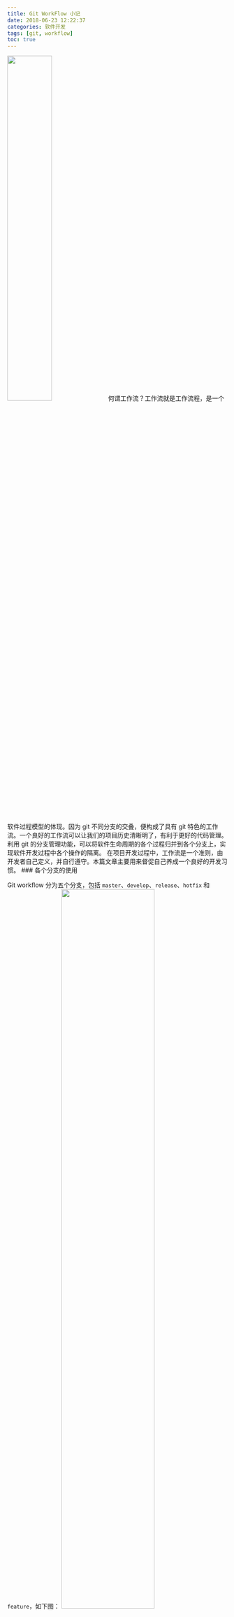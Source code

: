 ```yaml
---
title: Git WorkFlow 小记
date: 2018-06-23 12:22:37
categories: 软件开发
tags: [git, workflow]
toc: true
---
```

<img src="https://raw.githubusercontent.com/CS-Tao/github-content/master/contents/blog/image/others/22.png" width="45%" height="45%">
何谓工作流？工作流就是工作流程，是一个软件过程模型的体现。因为 git 不同分支的交叠，便构成了具有 git 特色的工作流。一个良好的工作流可以让我们的项目历史清晰明了，有利于更好的代码管理。利用 git 的分支管理功能，可以将软件生命周期的各个过程归并到各个分支上，实现软件开发过程中各个操作的隔离。
在项目开发过程中，工作流是一个准则，由开发者自己定义，并自行遵守。本篇文章主要用来督促自己养成一个良好的开发习惯。
<!-- more -->
### 各个分支的使用

Git workflow 分为五个分支，包括 `master`、`develop`、`release`、`hotfix` 和 `feature`，如下图：
<img src="https://raw.githubusercontent.com/CS-Tao/github-content/master/contents/blog/image/others/21.png" width="65%" height="65%">

#### 长期分支

在代码的中央仓库一直存在两个主要分支：`master` 和 `develop`。

其他仓库(非中央仓库)的这两个分支应当始终和中央仓库保持一致，在每次向中央仓库的对应分支合并时，应当先确认中央仓库的对应分支(下面简称中央分支)没有新的提交，如果有新的提交，应当先把本分支的`基`设置为中央分支的最新提交，即使用 `rebase` 将中央分支与本分支合并，再将本分支合并(merge)到中央分支。
- `master` 用于管理发布版本，每次 commit (其他分支向它合并形成的 merge commit)应当对应一个 Tag，也就是形成一个发布版。
- `develop` 用于管理开发版本，所有的开发都会汇总到这个分支。

#### 短期分支

短期分支可以同时存在多个(当然命名不能重复)，每个分支使用完应当被删除掉，包括`release`、`hotfix` 和 `feature`。
- `release` 用于在正式发布之前的预发布版本，在这个版本中的提交都应当是修复 Bug，不能在本分支上开发新的功能。本分支应当从 `develop` 检出，Bug 修复之后合并(merge)到 `develop` 和 `master`。
- `feature` 用于新功能的开发，可以有多个。本分支应当从 `develop` 分支检出，功能开发完成后合并(merge)到 `develop`。
>在 `release` 和 `feature` 两个分支的开发过程中，如果 `develop` 分支有更新，可以选择不合并 `develop`，如果一定要合并。应当使用 `git rebase` 进行合并，将 `feature` 的`基`和 `develop` 的最新提交保持一致。(具体的命令请查看[Rebase 命令](#Rebase 命令))

- `hotfix` 用于在版本发布之后的紧急 Bug 修复。本分支应当从 `master` 分支检出，在 Bug 修复之后直接合并(merge)到 `master`。
>`hotfix` 分支和其他两个短期分支类似，如果 `master` 分支在 `hotfix` 的开发过程中有新的提交，而且需要合并的话，应当使用 `git base`。(具体的命令请查看[Rebase 命令](#Rebase 命令))

### 合并命令

合并命令分为 merge 命令和 rebase 命令，在没有特别说明的情况下的合并命令一般指 merge 命令。

#### Merge 命令

Merge 命令可以让两个分支合并，但可能产生合并提交(merge commit)，在项目中一般都会使用 merge 命令进行分支的合并，但如果在某些情况下不想产生合并提交，则不应该使用这个命令。以将 `feature-1` 合并到 `develop` 为例：
```bash
# 切换到 develop 分支
git checkout develop
# 策略合并 feature 分支
git merge --no-ff feature-1
# 删除原分支
git branch -d feature-1
# 推送 develop 分支到远程仓库
git push origin develop
```

#### Rebase 命令

Rebase 命令和它的字面意思一样，会改变该分支的`基`，它会将该分支的`基`变为另一个分支的最新的提交，`基`是一个分支在另一个分支中分叉后的的第一个提交。rebase 命令不会像 merge 命令那样产生合并提交，它会通过移动一个分支在另一个分支上分叉后的所有提交，形成一个完美的线性历史。例如，在 `feature-1` 的开发过程中需要将 `develop` 合并，但不希望合并提交的产生，便可以使用 rebase 命令：
```bash
# 如果不在 feature-1 分支，切换到 feature-1 分支
git checkout feature-1
# 合并(rebase) develop 分支
git rebase develop
```

如果 `feature` 分支的提交太乱(比如有很多 *Fix bug*)，可以使用交互式 rebase 命令对 `feature` 分支的提交进行重构：
```bash
# 如果不在 feature-1 分支，切换到 feature-1 分支
git checkout feature-1
# 交互式合并(rebase) develop 分支
git rebase -i develop
```
使用 `-i` 参数可以启动交互式的 rebase，它会打开一个文本编辑器，显示所有被移动的提交:
```bash
pick 34b6aca 这是feature分支的第一次提交
pick 2bb57ac 修复第一次提交的Bug
pick 233dc11 添加一个新功能
```
我们可以对这段代码进行编辑：
```bash
pick 34b6aca 添加一个新功能
fixup 2bb57ac 修复第一次提交的Bug
pick 233dc11 添加另一个新功能
```
这样在最终形成的 `feature` 分支中便不会存在 `2bb57ac` 这次提交了，而且提交的信息也得到了更正

拉取并合并远程分支时使用 rebase 命令可以避免可能产生的合并提交：
```bash
# 采用 rebase 命令拉取并合并远程分支
git pull origin develop --rebase
```
因为 `git pull` 命令是 `git fetch` 命令和 `git merge` 命令的语法糖，加上 `--rebase` 参数会使合并过程采用 rebase 命令合并。

#### 合并提交的产生

合并提交(merge commit)可以将一个分支上的多个提交整合为一个，然后合并到另一个分支。如果两个分支没有出现分叉(即commit较多的分支包含commit较少的分支的所有commit)，这两个分支的合并是不会产生合并提交的。如果出现了分叉，这两个分支的合并(merge)一定会产生合并提交，想要避免产生合并提交，可以使用 rebase 命令。

### 合并准则

#### 不能反向合并

从上文我们可以看出，git workflow 中的五个分支是由一定地服务关系的，其服务关系如下：
- `feature` -> `develop`
- `release` -> `develop` & `master`
- `develop` -> `master`
- `hotfix` -> `master`

在团队协作时，也会有一定地服务关系，一般是非中心仓库的分支为中心仓库的分支服务。

这里提到的**不能反向合并**即不能把被服务分支合并(merge)到服务分支(例如不能将 `develop` 合并到 `feature`，只能将 `feature` 合并到 `develop`)。当然，如果在开发过程中一定要反向合并，应当使用 rebase 合并。

#### 采用策略合并

在[Merge 命令](#Merge 命令)中我们使用了 `--no-ff` 参数，这个会让 git 的合并(merge)操作不采用 `Fast-Forward` 的合并方式，而是采用策略合并，这样的合并可以保留分支间的合并历史，如下图：
<img src="https://raw.githubusercontent.com/CS-Tao/github-content/master/contents/blog/image/others/20.png" width="65%" height="65%">

#### 在 GitHub 上 Review

GitHub 提供的 Pull Request (简称“PR”)为我们提供了很好的代码合并的工具，开发者可以通过 PR 向自己的仓库或其他协助者的仓库发起合并请求。而且在这个合并请求中，我们可以对每次提交的具体内容和文件的更改情况进行 Review。例如我们可以在 GitHub 上执行 `release` 分支向 `master` 和 `develop` 分支的合并，并且在合并完成后添加发布版本到 GitHub 上。

### 参考文章

1. [简介我的 Git Work Flow](http://zhoulingyu.com/2017/05/08/Git-Work-Flow/)
1. [Git 三大特色之 WorkFlow](https://blog.csdn.net/qq_32452623/article/details/78905181)
